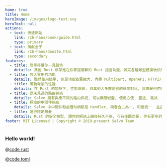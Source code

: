 ```yaml
---
home: true
title: Home
heroImage: /images/logo-text.svg
heroText: null
actions:
  - text: 快速開始
    link: /zh-hans/book/guide.html
    type: primary
  - text: 捐獻金子
    link: /zh-hans/donate.html
    type: secondary
features:
  - title: 簡單得讓你一見鍾情
    details: 其他 Rust 框架是在你掌握複雜的 Rust 語言功能，做完各種類型體操後依然“百思不得騎姐”， 而 Salvo 卻善解人意，不管是新手還是老司機都可以輕鬆“破門而入，生兒育女”。
  - title: 強大實用的功能
    details: 雖然使用簡單, 但是功能依舊強大, 內置 Multipart, OpenAPI，HTTP2/3, LetsEncrypt, 靈活的數據解析...等等實用功能.
  - title: 風馳電掣的性能
    details: 在 Rust 的加持下, 性能爆錶. 與其他大多數語言的框架對比, 就像是他們使著小手槍一槍一槍地打, 你直接就掏出了你的大機關槍持久輸出.
  - title: 從未見過的路由係統
    details: Salvo 擁有與衆不同的路由係統, 可以無限嵌套, 使用方便, 靈活, 高效. 你可以用各種姿勢隨心所欲地使用它, 想套就套，想去哪就去哪，帶給你前所未有的極緻快感. 
  - title: 極簡的中間件係統
    details: Salvo 中中間件和處理句柄都是 Handler, 兩者合二為一, 和諧統一. 並且官方提供豐富且靈活的中間件實現，滿足多種應用場景需求.
  - title: 運行穩定無憂
    details: Rust 的安全機製, 讓你的網站上線後持久不崩, 冇有後顧之憂. 你有更多的時間和你的異（同）性朋友享受啪啪啪地“玩遊戲”時光, 而不是啪啪啪地敲鍵盤搶救伺務器.
footer: MIT Licensed | Copyright © 2019-present Salvo Team
---
```


### Hello world!

<CodeGroup>
  <CodeGroupItem title="main.rs" active>
  
@[code rust](../../codes/hello/src/main.rs)

  </CodeGroupItem>
  <CodeGroupItem title="Cargo.toml">
  
@[code toml](../../codes/hello/Cargo.toml)

  </CodeGroupItem>
</CodeGroup>
